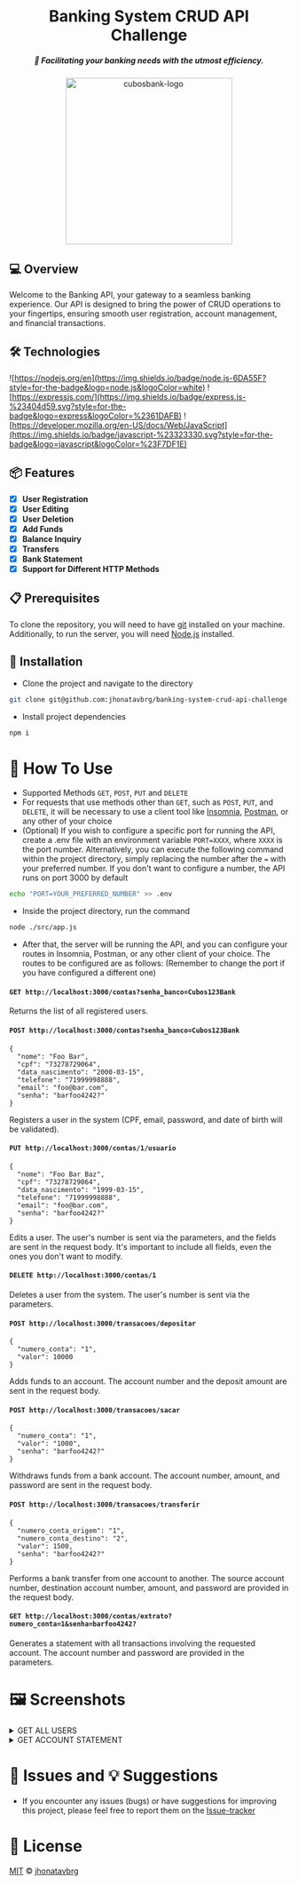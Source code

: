 <div align="center">

# Banking System CRUD API Challenge
##### :bank: Facilitating your banking needs with the utmost efficiency.


<img src="https://i.imgur.com/O1x9AGg.png" alt="cubosbank-logo" height="300" />
</div>

## 💻 Overview
Welcome to the Banking API, your gateway to a seamless banking experience. Our API is designed to bring the power of CRUD operations to your fingertips, ensuring smooth user registration, account management, and financial transactions.

## 🛠️ Technologies
![https://nodejs.org/en](https://img.shields.io/badge/node.js-6DA55F?style=for-the-badge&logo=node.js&logoColor=white)
![https://expressjs.com/](https://img.shields.io/badge/express.js-%23404d59.svg?style=for-the-badge&logo=express&logoColor=%2361DAFB)
![https://developer.mozilla.org/en-US/docs/Web/JavaScript](https://img.shields.io/badge/javascript-%23323330.svg?style=for-the-badge&logo=javascript&logoColor=%23F7DF1E)

## 📦 Features
- [x] **User Registration**
- [x] **User Editing**
- [x] **User Deletion**
- [x] **Add Funds**
- [x] **Balance Inquiry**
- [x] **Transfers**
- [x] **Bank Statement**
- [x] **Support for Different HTTP Methods**

## 📋 Prerequisites
To clone the repository, you will need to have [git](https://git-scm.com/downloads) installed on your machine. Additionally, to run the server, you will need [Node.js](https://nodejs.org/en) installed.

## 🚀 Installation
- Clone the project and navigate to the directory
```bash
git clone git@github.com:jhonatavbrg/banking-system-crud-api-challenge.git && cd banking-system-crud-api-challenge
```
- Install project dependencies<br />
```bash
npm i
```

# 🔎 How To Use
- Supported Methods `GET`, `POST`, `PUT` and `DELETE`
- For requests that use methods other than `GET`, such as `POST`, `PUT`, and `DELETE`, it will be necessary to use a client tool like [Insomnia](https://insomnia.rest/), [Postman](https://www.postman.com/), or any other of your choice
- (Optional) If you wish to configure a specific port for running the API, create a .env file with an environment variable `PORT=XXXX`, where `XXXX` is the port number. Alternatively, you can execute the following command within the project directory, simply replacing the number after the `=` with your preferred number. If you don't want to configure a number, the API runs on port 3000 by default
```bash
echo "PORT=YOUR_PREFERRED_NUMBER" >> .env
```
- Inside the project directory, run the command
```bash
node ./src/app.js
```
- After that, the server will be running the API, and you can configure your routes in Insomnia, Postman, or any other client of your choice. The routes to be configured are as follows:
(Remember to change the port if you have configured a different one)<br />
#### `GET http://localhost:3000/contas?senha_banco=Cubos123Bank`

Returns the list of all registered users.

#### `POST http://localhost:3000/contas?senha_banco=Cubos123Bank`
    {
      "nome": "Foo Bar",
      "cpf": "73278729064",
      "data_nascimento": "2000-03-15",
      "telefone": "71999998888",
      "email": "foo@bar.com",
      "senha": "barfoo4242?"
    }
Registers a user in the system (CPF, email, password, and date of birth will be validated).

#### `PUT http://localhost:3000/contas/1/usuario`
    {
      "nome": "Foo Bar Baz",
      "cpf": "73278729064",
      "data_nascimento": "1999-03-15",
      "telefone": "71999998888",
      "email": "foo@bar.com",
      "senha": "barfoo4242?"
    }
Edits a user. The user's number is sent via the parameters, and the fields are sent in the request body. It's important to include all fields, even the ones you don't want to modify.

#### `DELETE http://localhost:3000/contas/1`

Deletes a user from the system. The user's number is sent via the parameters.

#### `POST http://localhost:3000/transacoes/depositar`
    {
      "numero_conta": "1",
      "valor": 10000
    }
Adds funds to an account. The account number and the deposit amount are sent in the request body.

#### `POST http://localhost:3000/transacoes/sacar`
    {
      "numero_conta": "1",
      "valor": "1000",
      "senha": "barfoo4242?"
    }
Withdraws funds from a bank account. The account number, amount, and password are sent in the request body.

#### `POST http://localhost:3000/transacoes/transferir`
    {
      "numero_conta_origem": "1",
      "numero_conta_destino": "2",
      "valor": 1500,
      "senha": "barfoo4242?"
    }
Performs a bank transfer from one account to another. The source account number, destination account number, amount, and password are provided in the request body.

#### `GET http://localhost:3000/contas/extrato?numero_conta=1&senha=barfoo4242?`

Generates a statement with all transactions involving the requested account. The account number and password are provided in the parameters.

# 🖼️ Screenshots
<details>
  <summary>GET ALL USERS</summary><br />
    <img src="https://i.imgur.com/g90lBXy.png" />
</details>

<details>
  <summary>GET ACCOUNT STATEMENT</summary><br />
    <img src="https://i.imgur.com/QM08to2.png" />
</details>

# 🐞 Issues and 💡 Suggestions
- If you encounter any issues (bugs) or have suggestions for improving this project, please feel free to report them on the [Issue-tracker](https://github.com/jhonatavbrg/banking-system-crud-api-challenge/issues)

# 📝 License
[MIT](https://opensource.org/license/mit/) © [jhonatavbrg](https://www.linkedin.com/in/jhonatavbrg)
